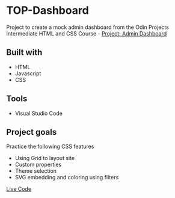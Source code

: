 # TOP-Dashboard

Project to create a mock admin dashboard from the Odin Projects Intermediate HTML and CSS Course - [Project: Admin Dashboard](https://www.theodinproject.com/lessons/node-path-intermediate-html-and-css-admin-dashboard)

## Built with
- HTML
- Javascript
- CSS

## Tools
- Visual Studio Code

## Project goals
Practice the following CSS features
- Using Grid to layout site
- Custom properties
- Theme selection
- SVG embedding and coloring using filters

[Live Code](https://jsc17.github.io/TOP-Dashboard/)
